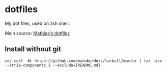 dotfiles
=====================

My dot files, used on zsh shell.

Main source: [Mathias’s dotfiles](https://github.com/mathiasbynens/dotfiles)

Install without git
-------------------

```
cd; curl -#L https://github.com/manubo/dots/tarball/master | tar -xzv --strip-components 1 --exclude={README.md}
```
